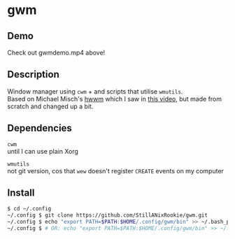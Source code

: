 # gwm

## Demo

Check out gwmdemo.mp4 above!

## Description

Window manager using `cwm` + and scripts that utilise `wmutils`.  
Based on Michael Misch's [hwwm](https://github.com/halfwit/hwwm) which I saw in
[this video](https://www.youtube.com/watch?v=MSIjqTgtj2c), but made from scratch
and changed up a bit.

## Dependencies

`cwm`  
until I can use plain Xorg

`wmutils`  
not git version, cos that `wew` doesn't register `CREATE` events on my computer

## Install

```bash
$ cd ~/.config
~/.config $ git clone https://github.com/StillANixRookie/gwm.git
~/.config $ echo "export PATH=$PATH:$HOME/.config/gwm/bin" >> ~/.bash_profile
~/.config $ # OR: echo "export PATH=$PATH:$HOME/.config/gwm/bin" >> ~/.profile
```


